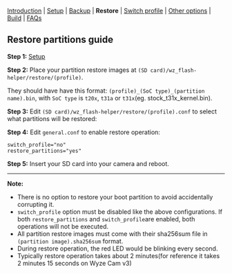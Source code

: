 [Introduction](README.md) | [Setup](README_setup.md) | [Backup](README_backup.md) | **Restore** | [Switch profile](README_switch_profile.md) | [Other options](README_other_options.md) | [Build](README_build.md) | [FAQs](README_FAQs.md)



## Restore partitions guide

**Step 1:** [Setup](README_setup.md)

**Step 2:** Place your partition restore images at `(SD card)/wz_flash-helper/restore/(profile)`.

They should have have this format: `(profile)_(SoC type)_(partition name).bin`, with `SoC type` is `t20x`, `t31a` or `t31x`(eg. stock_t31x_kernel.bin).

**Step 3:** Edit `(SD card)/wz_flash-helper/restore/(profile).conf` to select what partitions will be restored:

**Step 4:** Edit `general.conf` to enable restore operation:
```
switch_profile="no"
restore_partitions="yes"
```
**Step 5:** Insert your SD card into your camera and reboot.


-----
**Note:**
- There is no option to restore your boot partition to avoid accidentally corrupting it.
- `switch_profile` option must be disabled like the above configurations. If both `restore_partitions` and `switch_profile`are enabled, both operations will not be executed.
- All partition restore images must come with their sha256sum file in `(partition image).sha256sum` format.
- During restore operation, the red LED would be blinking every second.
- Typically restore operation takes about 2 minutes(for reference it takes 2 minutes 15 seconds on Wyze Cam v3)

